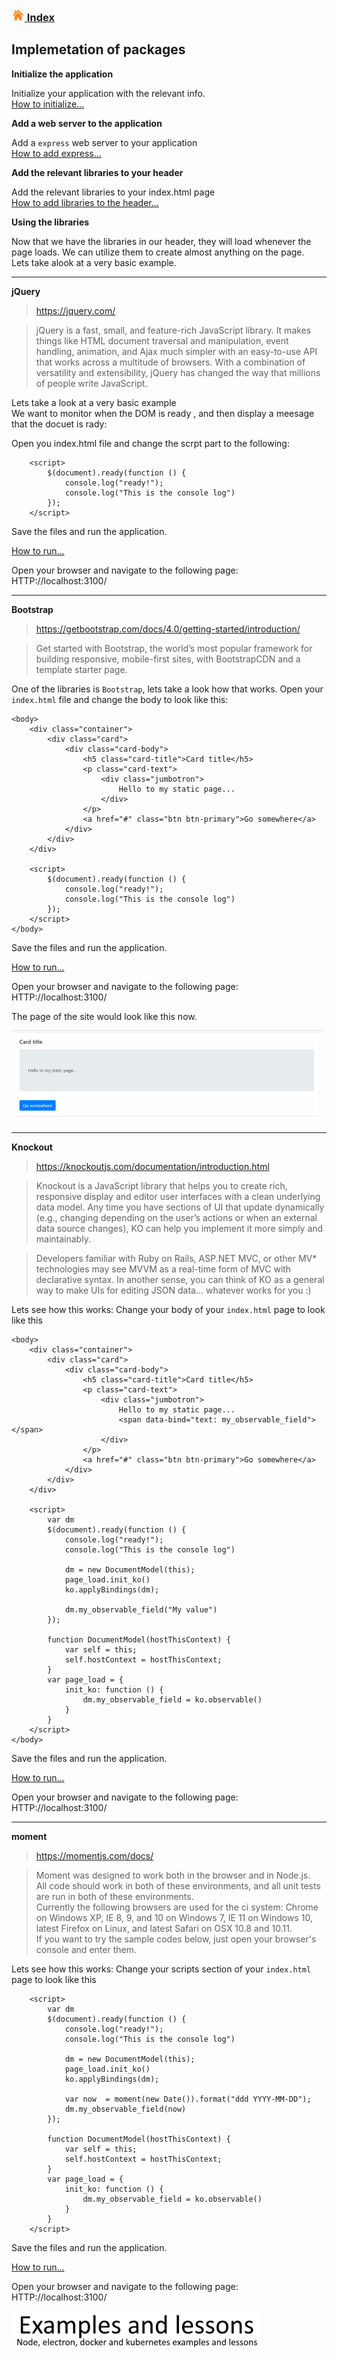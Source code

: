 ### [![Index](https://github.com/Roche-Olivier/help.windows10.nodejs.basics/blob/master/_content/_images/home.png "Index") Index](https://github.com/Roche-Olivier/help.windows10.nodejs.express.website)

## Implemetation of packages


**Initialize the application**

Initialize your application with the relevant info.<br>
[How to initialize...](https://github.com/Roche-Olivier/help.windows10.nodejs.basics/blob/master/_content/_pages/start.initialize.md)

**Add a web server to the application**

Add a `express` web server to your application <br>
[How to add express...](https://github.com/Roche-Olivier/help.windows10.nodejs.express.website/blob/master/_content/_pages/webpage.create.webserver.md)


**Add the relevant libraries to your header**

Add the relevant libraries to your index.html page <br>
[How to add libraries to the header...](https://github.com/Roche-Olivier/help.windows10.nodejs.express.website/blob/master/_content/_pages/webpage.create.webserver.packages.md)

**Using the libraries**

Now that we have the libraries in our header, they will load whenever the page loads. We can utilize them to create almost anything on the page.<br>
Lets take alook at a very basic example.

***

**jQuery**

> https://jquery.com/

> jQuery is a fast, small, and feature-rich JavaScript library. It makes things like HTML document traversal and manipulation, event handling, animation, and Ajax much simpler with an easy-to-use API that works across a multitude of browsers. With a combination of versatility and extensibility, jQuery has changed the way that millions of people write JavaScript.

Lets take a look at a very basic example<br>
We want to monitor when the DOM is ready , and then display a meesage that the docuet is rady:

Open you index.html file and change the scrpt part to the following:
```
    <script>
        $(document).ready(function () {
            console.log("ready!");
            console.log("This is the console log")
        });
    </script>
```
Save the files and run the application.

[How to run...](https://github.com/Roche-Olivier/help.windows10.nodejs.basics/blob/master/_content/_pages/start.running.md)

Open your browser and navigate to the following page: HTTP://localhost:3100/

***


**Bootstrap**

> https://getbootstrap.com/docs/4.0/getting-started/introduction/

> Get started with Bootstrap, the world’s most popular framework for building responsive, mobile-first sites, with BootstrapCDN and a template starter page.

One of the libraries is `Bootstrap`, lets take a look how that works. Open your `index.html` file and change the body to look like this:
```
<body>
    <div class="container">
        <div class="card">
            <div class="card-body">
                <h5 class="card-title">Card title</h5>
                <p class="card-text">
                    <div class="jumbotron">
                        Hello to my static page...
                    </div>
                </p>
                <a href="#" class="btn btn-primary">Go somewhere</a>
            </div>
        </div>
    </div>

    <script>
        $(document).ready(function () {
            console.log("ready!");
            console.log("This is the console log")
        });
    </script>
</body>
```
Save the files and run the application.

[How to run...](https://github.com/Roche-Olivier/help.windows10.nodejs.basics/blob/master/_content/_pages/start.running.md)

Open your browser and navigate to the following page: HTTP://localhost:3100/

The page of the site would look like this now.

![WFE_with_bootstrap](https://github.com/Roche-Olivier/help.windows10.nodejs.express.website/blob/master/_content/_images/screen/wfe_with_bootstrap.png "WFE_with_bootstrap")






***


**Knockout**

> https://knockoutjs.com/documentation/introduction.html

> Knockout is a JavaScript library that helps you to create rich, responsive display and editor user interfaces with a clean underlying data model. Any time you have sections of UI that update dynamically (e.g., changing depending on the user’s actions or when an external data source changes), KO can help you implement it more simply and maintainably.

> Developers familiar with Ruby on Rails, ASP.NET MVC, or other MV* technologies may see MVVM as a real-time form of MVC with declarative syntax. In another sense, you can think of KO as a general way to make UIs for editing JSON data… whatever works for you :)

Lets see how this works:
Change your body of your `index.html` page to look like this<br>
```
<body>
    <div class="container">
        <div class="card">
            <div class="card-body">
                <h5 class="card-title">Card title</h5>
                <p class="card-text">
                    <div class="jumbotron">
                        Hello to my static page...
                        <span data-bind="text: my_observable_field"></span>
                    </div>
                </p>
                <a href="#" class="btn btn-primary">Go somewhere</a>
            </div>
        </div>
    </div>

    <script>
        var dm
        $(document).ready(function () {
            console.log("ready!");
            console.log("This is the console log")

            dm = new DocumentModel(this);
            page_load.init_ko()
            ko.applyBindings(dm);

            dm.my_observable_field("My value")
        });

        function DocumentModel(hostThisContext) {
            var self = this;
            self.hostContext = hostThisContext;
        }
        var page_load = {
            init_ko: function () {
                dm.my_observable_field = ko.observable()
            }
        }
    </script>
</body>
```

Save the files and run the application.

[How to run...](https://github.com/Roche-Olivier/help.windows10.nodejs.basics/blob/master/_content/_pages/start.running.md)

Open your browser and navigate to the following page: HTTP://localhost:3100/



***


**moment**

> https://momentjs.com/docs/

> Moment was designed to work both in the browser and in Node.js.<br> All code should work in both of these environments, and all unit tests are run in both of these environments.<br> Currently the following browsers are used for the ci system: Chrome on Windows XP, IE 8, 9, and 10 on Windows 7, IE 11 on Windows 10, latest Firefox on Linux, and latest Safari on OSX 10.8 and 10.11.<br> If you want to try the sample codes below, just open your browser's console and enter them.

Lets see how this works:
Change your scripts section of your `index.html` page to look like this<br>
```
    <script>
        var dm
        $(document).ready(function () {
            console.log("ready!");
            console.log("This is the console log")

            dm = new DocumentModel(this);
            page_load.init_ko()
            ko.applyBindings(dm);

            var now  = moment(new Date()).format("ddd YYYY-MM-DD");
            dm.my_observable_field(now)
        });

        function DocumentModel(hostThisContext) {
            var self = this;
            self.hostContext = hostThisContext;
        }
        var page_load = {
            init_ko: function () {
                dm.my_observable_field = ko.observable()
            }
        }
    </script>
```



Save the files and run the application.

[How to run...](https://github.com/Roche-Olivier/help.windows10.nodejs.basics/blob/master/_content/_pages/start.running.md)

Open your browser and navigate to the following page: HTTP://localhost:3100/

![Examples and lessons](https://github.com/Roche-Olivier/help.windows10.nodejs.basics/blob/master/_content/_images/footer.png "Examples and lessons")



